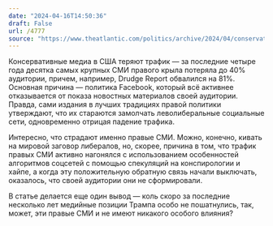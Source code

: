 ```yaml
---
date: "2024-04-16T14:50:36"
draft: False
url: /4777
source: "https://www.theatlantic.com/politics/archive/2024/04/conservative-digital-media-traffic/678055/"
---
```


Консервативные медиа в США теряют трафик — за последние четыре года десятка самых крупных СМИ правого крыла потеряла до 40% аудитории, причем, например, Drudge Report обвалился на 81%. Основная причина — политика Facebook, который всё активнее отказывается от показа новостных материалов своей аудитории. Правда, сами издания в лучших традициях правой политики утверждают, что их стараются замолчать леволиберальные социальные сети, одновременно отрицая падение трафика.

Интересно, что страдают именно правые СМИ. Можно, конечно, кивать на мировой заговор либералов, но, скорее, причина в том, что трафик правых СМИ активно нагонялся с использованием особенностей алгоритмов соцсетей с помощью спекуляций на конспирологии и хайпе, а когда эту положительную обратную связь начали выключать, оказалось, что своей аудитории они не сформировали.

В статье делается еще один вывод — коль скоро за последние несколько лет медийные позиции Трампа особо не пошатнулись, так, может, эти правые СМИ и не имеют никакого особого влияния?

